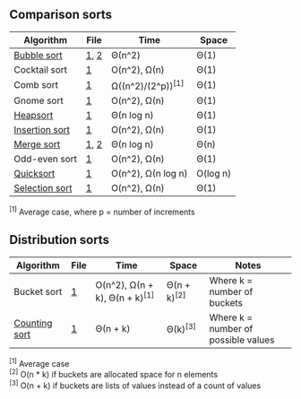 ## Comparison sorts

| Algorithm              | File                 | Time                         | Space    |
|------------------------|----------------------|------------------------------|----------|
| [Bubble sort][01_a]    | [1][01_1], [2][01_2] | Θ(n^2)                       | Θ(1)     |
|  Cocktail sort         | [1][02_1]            | O(n^2), Ω(n)                 | Θ(1)     |
|  Comb sort             | [1][03_1]            | Ω((n^2)/(2^p))<sup>[1]</sup> | Θ(1)     |
|  Gnome sort            | [1][04_1]            | O(n^2), Ω(n)                 | Θ(1)     |
| [Heapsort][05_a]       | [1][05_1]            | Θ(n log n)                   | Θ(1)     |
| [Insertion sort][06_a] | [1][06_1]            | O(n^2), Ω(n)                 | Θ(1)     |
| [Merge sort][07_a]     | [1][07_1], [2][07_2] | Θ(n log n)                   | Θ(n)     |
|  Odd-even sort         | [1][08_1]            | O(n^2), Ω(n)                 | Θ(1)     |
| [Quicksort][09_a]      | [1][09_1]            | O(n^2), Ω(n log n)           | O(log n) |
| [Selection sort][10_a] | [1][10_1]            | O(n^2), Ω(n)                 | Θ(1)     |

<sup>[1]</sup> Average case, where p = number of increments

  [01_a]: http://www.growingwiththeweb.com/2014/02/bubble-sort.html
  [01_1]: bubble-sort.js
  [01_2]: bubble-sort-optimised.js
  [02_1]: cocktail-sort.js
  [03_1]: comb-sort.js
  [04_1]: gnome-sort.js
  [05_a]: http://www.growingwiththeweb.com/2012/11/algorithm-heapsort.html
  [05_1]: heapsort.js
  [06_a]: http://www.growingwiththeweb.com/2012/11/algorithm-insertion-sort.html
  [06_1]: insertion-sort.js
  [07_a]: http://www.growingwiththeweb.com/2012/11/algorithm-merge-sort.html
  [07_1]: merge-sort.js
  [07_2]: merge-sort-bottom-up.js
  [08_1]: odd-even-sort.js
  [09_a]: http://www.growingwiththeweb.com/2012/12/algorithm-quicksort.html
  [09_1]: quicksort.js
  [10_a]: http://www.growingwiththeweb.com/2013/12/selection-sort.html
  [10_1]: selection-sort.js
  [11_1]: bucket-sort.js

## Distribution sorts

| Algorithm              | File                 | Time                                     | Space                  | Notes
|------------------------|----------------------|------------------------------------------|------------------------|-------
|  Bucket sort           | [1][d01_1]           | O(n^2), Ω(n + k), Θ(n + k)<sup>[1]</sup> | Θ(n + k)<sup>[2]</sup> | Where k = number of buckets
| [Counting sort][d02_a] | [1][d02_1]           | Θ(n + k)                                 | Θ(k)<sup>[3]</sup>     | Where k = number of possible values

<sup>[1]</sup> Average case<br>
<sup>[2]</sup> O(n * k) if buckets are allocated space for n elements<br>
<sup>[3]</sup> O(n + k) if buckets are lists of values instead of a count of values

  [d01_1]: bucket-sort.js
  [d02_a]: http://www.growingwiththeweb.com/2014/05/counting-sort.html
  [d02_1]: counting-sort.js
